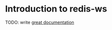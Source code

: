 # Introduction to redis-ws

TODO: write [great documentation](http://jacobian.org/writing/what-to-write/)
